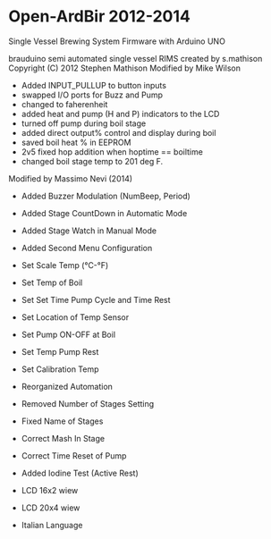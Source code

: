 Open-ArdBir 2012-2014
===========

Single Vessel Brewing System Firmware with Arduino UNO




brauduino semi automated single vessel RIMS
 created by s.mathison
 Copyright (C) 2012  Stephen Mathison
 Modified by Mike Wilson
 - Added INPUT_PULLUP to button inputs
 - swapped I/O ports for Buzz and Pump
 - changed to faherenheit
 - added heat and pump (H and P) indicators to the LCD
 - turned off pump during boil stage
 - added direct output% control and display during boil
 - saved boil heat % in EEPROM
 - 2v5 fixed hop addition when hoptime == boiltime
 - changed boil stage temp to 201 deg F.
 
 Modified by Massimo Nevi (2014)
 - Added Buzzer Modulation (NumBeep, Period)
 - Added Stage CountDown in Automatic Mode
 - Added Stage Watch in Manual Mode
 
 - Added Second Menu Configuration
  - Set Scale Temp (°C-°F)
  - Set Temp of Boil
  - Set Set Time Pump Cycle and Time Rest
  - Set Location of Temp Sensor
  - Set Pump ON-OFF at Boil 
  - Set Temp Pump Rest
  - Set Calibration Temp
 
 - Reorganized Automation
  - Removed Number of Stages Setting
  - Fixed Name of Stages
  - Correct Mash In Stage
  - Correct Time Reset of Pump
  - Added Iodine Test (Active Rest)
 
 - LCD 16x2 wiew
 - LCD 20x4 wiew
 - Italian Language
